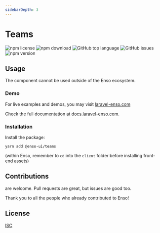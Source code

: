 ```yaml
---
sidebarDepth: 3
---
```


# Teams

![npm license](https://img.shields.io/npm/l/@enso-ui/teams.svg) 
![npm download](https://img.shields.io/npm/dm/@enso-ui/teams.svg) 
![GitHub top language](https://img.shields.io/github/languages/top/enso-ui/teams.svg) 
![GitHub issues](https://img.shields.io/github/issues/enso-ui/teams.svg) 
![npm version](https://img.shields.io/npm/v/@enso-ui/teams.svg) 

## Usage

The component cannot be used outside of the Enso ecosystem.

### Demo

For live examples and demos, you may visit [laravel-enso.com](https://www.laravel-enso.com)

Check the full documentation at  [docs.laravel-enso.com](https://docs.laravel-enso.com).

### Installation

Install the package:
```
yarn add @enso-ui/teams
```

(within Enso, remember to `cd` into the `client` folder before installing front-end assets)

## Contributions

are welcome. Pull requests are great, but issues are good too.

Thank you to all the people who already contributed to Enso!

## License

[ISC](https://opensource.org/licenses/ISC)
